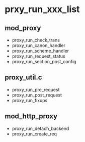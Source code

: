 # prxy_run_xxx_list



## mod_proxy

- proxy_run_check_trans
- proxy_run_canon_handler
- proxy_run_scheme_handler
- proxy_run_request_status
- proxy_run_section_post_config



## proxy_util.c

- proxy_run_pre_request
- proxy_run_post_request
- proxy_run_fixups



## mod_http_proxy

- proxy_run_detach_backend
- proxy_run_create_req

